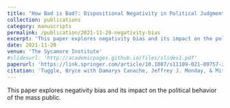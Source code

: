 ```yaml
---
title: "How Bad is Bad?: Dispositional Negativity in Political Judgment"
collection: publications
category: manuscripts
permalink: /publication/2021-11-20-negativity-bias
excerpt: 'This paper explores negativity bias and its impact on the political behavior of the mass public.'
date: 2021-11-20
venue: 'The Sycamore Institute'
#slidesurl: 'http://academicpages.github.io/files/slides1.pdf'
paperurl: 'https://link.springer.com/article/10.1007/s11109-021-09757-z'
citation: 'Tuggle, Bryce with Damarys Canache, Jeffrey J. Monday, & Mitchell A. Seligson. (2021). &quot;How Bad is Bad?: Dispositional Negativity in Political Judgment.&quot; <i>Political Behavior</i> 44.'
---
```


This paper explores negativity bias and its impact on the political behavior of the mass public.
